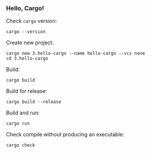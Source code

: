 ### Hello, Cargo!

Check `cargo` version:

```
cargo --version
```

Create new project:

```
cargo new 3.hello-cargo --name hello-cargo --vcs none
cd 3.hello-cargo
```

Build:

```
cargo build
```

Build for release:

```
cargo build --release
```

Build and run:

```
cargo run
```

Check compile without producing an executable:

```
cargo check
```